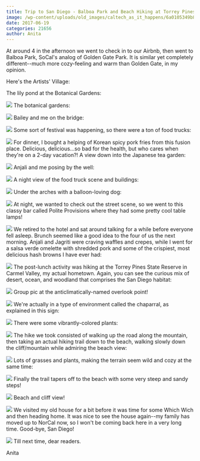 ```yaml
---
title: Trip to San Diego - Balboa Park and Beach Hiking at Torrey Pines
image: /wp-content/uploads/old_images/caltech_as_it_happens/6a0105349b8251970b01bb09a5b3d7970d.jpg
date: 2017-06-19
categories: 21656
author: Anita
---
```


At around 4 in the afternoon we went to check in to our Airbnb, then went to Balboa Park, SoCal's analog of Golden Gate Park. It is similar yet completely different--much more cozy-feeling and warm than Golden Gate, in my opinion.

Here's the Artists' Village:

The lily pond at the Botanical Gardens:


![](/old_images/6a019b0005f8ce970d01b8d28cd89d970c-pi.jpg)
The botanical gardens:


![](/old_images/caltech_as_it_happens/6a0105349b8251970b01b8d28cd8a3970c.jpg)
Bailey and me on the bridge:


![](/old_images/caltech_as_it_happens/6a0105349b8251970b01b8d28cd8b0970c.jpg)
Some sort of festival was happening, so there were a ton of food trucks:


![](/old_images/6a019b0005f8ce970d01bb09a5b430970d-pi.jpg)
For dinner, I bought a helping of Korean spicy pork fries from this fusion place. Delicious, delicious...so bad for the health, but who cares when they're on a 2-day vacation?!
A view down into the Japanese tea garden:


![](/old_images/6a019b0005f8ce970d01b7c9029b8d970b-pi.jpg)
Anjali and me posing by the well:


![](/old_images/6a019b0005f8ce970d01b7c9029ba2970b-pi.jpg)
A night view of the food truck scene and buildings:


![](/old_images/caltech_as_it_happens/6a0105349b8251970b01b8d28cd907970c.jpg)
Under the arches with a balloon-loving dog:


![](/old_images/6a019b0005f8ce970d01b8d28cd93a970c-pi.jpg)
At night, we wanted to check out the street scene, so we went to this classy bar called Polite Provisions where they had some pretty cool table lamps!


![](/old_images/6a019b0005f8ce970d01bb09a5b568970d-pi.jpg)
We retired to the hotel and sat around talking for a while before everyone fell asleep. Brunch seemed like a good idea to the four of us the next morning. Anjali and Jagriti were craving waffles and crepes, while I went for a salsa verde omelette with shredded pork and some of the crispiest, most delicious hash browns I have ever had:


![](/old_images/caltech_as_it_happens/6a0105349b8251970b01bb09a5b4aa970d.jpg)
The post-lunch activity was hiking at the Torrey Pines State Reserve in Carmel Valley, my actual hometown. Again, you can see the curious mix of desert, ocean, and woodland that comprises the San Diego habitat:


![](/old_images/caltech_as_it_happens/6a0105349b8251970b01bb09a5b4b4970d.jpg)
Group pic at the anticlimatically-named overlook point!


![](/old_images/6a019b0005f8ce970d01b8d28cd96a970c-pi.jpg)
We're actually in a type of environment called the chaparral, as explained in this sign:


![](/old_images/caltech_as_it_happens/6a0105349b8251970b01b8d28cd96f970c.jpg)
There were some vibrantly-colored plants:


![](/old_images/6a019b0005f8ce970d01bb09a5b4e9970d-pi.jpg)
The hike we took consisted of walking up the road along the mountain, then taking an actual hiking trail down to the beach, walking slowly down the cliff/mountain while admiring the beach view:


![](/old_images/caltech_as_it_happens/6a0105349b8251970b01b7c9029c0a970b.jpg)
Lots of grasses and plants, making the terrain seem wild and cozy at the same time:


![](/old_images/6a019b0005f8ce970d01b7c9029c2d970b-pi.jpg)
Finally the trail tapers off to the beach with some very steep and sandy steps!


![](/old_images/caltech_as_it_happens/6a0105349b8251970b01b8d28cd9d1970c.jpg)
Beach and cliff view!


![](/old_images/6a019b0005f8ce970d01bb09a5b562970d-pi.jpg)
We visited my old house for a bit before it was time for some Which Wich and then heading home. It was nice to see the house again--my family has moved up to NorCal now, so I won't be coming back here in a very long time. Good-bye, San Diego!


![](/old_images/6a019b0005f8ce970d01b8d28cda26970c-pi.jpg)
Till next time, dear readers.

Anita
